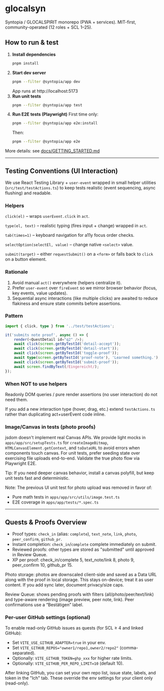 # glocalsyn
Syntopia / GLOCALSPIRIT monorepo (PWA + services). MIT-first, community-operated (12 roles + SCL 1–25).


## How to run & test

1. **Install dependencies**
	```sh
	pnpm install
	```
2. **Start dev server**
	```sh
	pnpm --filter @syntopia/app dev
	```
	App runs at http://localhost:5173
3. **Run unit tests**
	```sh
	pnpm --filter @syntopia/app test
	```
4. **Run E2E tests (Playwright)**
	First time only:
	```sh
	pnpm --filter @syntopia/app e2e:install
	```
	Then:
	```sh
	pnpm --filter @syntopia/app e2e
	```

More details: see [docs/GETTING_STARTED.md](docs/GETTING_STARTED.md)

---

## Testing Conventions (UI Interaction)

We use React Testing Library + `user-event` wrapped in small helper utilities (`src/test/testActions.ts`) to keep tests realistic (event sequencing, async flushing) and readable.

### Helpers

`click(el)` – wraps `userEvent.click` in `act`.

`type(el, text)` – realistic typing (fires input + change) wrapped in `act`.

`tab(times=1)` – keyboard navigation for a11y focus order checks.

`selectOption(selectEl, value)` – change native `<select>` value.

`submit(target)` – either `requestSubmit()` on a `<form>` or falls back to `click` on a button element.

### Rationale

1. Avoid manual `act()` everywhere (helpers centralize it).
2. Prefer `user-event` over `fireEvent` so we mirror browser behavior (focus, key events, value updates).
3. Sequential async interactions (like multiple clicks) are awaited to reduce flakiness and ensure state commits before assertions.

### Pattern

```ts
import { click, type } from '../test/testActions';

it('submits note proof', async () => {
	render(<QuestDetail id="q2" />);
	await click(screen.getByTestId('detail-accept'));
	await click(screen.getByTestId('detail-start'));
	await click(screen.getByTestId('toggle-proof'));
	await type(screen.getByTestId('proof-note'), 'Learned something.');
	await click(screen.getByTestId('submit-proof'));
	await screen.findByText(/Eingereicht/);
});
```

### When NOT to use helpers

Readonly DOM queries / pure render assertions (no user interaction) do not need them.

If you add a new interaction type (hover, drag, etc.) extend `testActions.ts` rather than duplicating act+userEvent code inline.

### Image/Canvas in tests (photo proofs)

jsdom doesn't implement real Canvas APIs. We provide light mocks in `apps/app/src/setupTests.ts` for `createImageBitmap`, `HTMLCanvasElement.getContext`, and `toDataURL` to avoid errors when components touch canvas. For unit tests, prefer seeding state over exercising file uploads end-to-end. Validate the true photo flow via Playwright E2E.

Tip: If you need deeper canvas behavior, install a canvas polyfill, but keep unit tests fast and deterministic.

Note: The previous UI unit test for photo upload was removed in favor of:
- Pure math tests in `apps/app/src/utils/image.test.ts`
- E2E coverage in `apps/app/tests/*.spec.ts`

---

## Quests & Proofs Overview

- Proof types: `check_in` (alias: `complete`), `text_note`, `link`, `photo`, `peer_confirm`, `github_pr`.
- Instant completion: `check_in`/`complete` complete immediately on submit.
- Reviewed proofs: other types are stored as "submitted" until approved in Review Queue.
- XP per proof: check_in/complete 5, text_note/link 8, photo 9, peer_confirm 10, github_pr 15.

Photo storage: photos are downscaled client-side and saved as a Data URL along with the proof in local storage. This stays on-device; treat it as user content. If you add sync later, document privacy/size caps.

Review Queue: shows pending proofs with filters (all/photo/peer/text/link) and type-aware rendering (image preview, peer note, link). Peer confirmations use a “Bestätigen” label.

### Per-user GitHub settings (optional)

To enable read-only GitHub issues as quests (for SCL ≥ 4 and linked GitHub):
- Set `VITE_USE_GITHUB_ADAPTER=true` in your env.
- Set `VITE_GITHUB_REPOS="owner1/repo1,owner2/repo2"` (comma-separated).
- Optionally: `VITE_GITHUB_TOKEN=ghp_xxx` for higher rate limits.
- Optionally: `VITE_GITHUB_PER_REPO_LIMIT=10` (default 10).

After linking GitHub, you can set your own repo list, issue state, labels, and token in the "Ich" tab. These override the env settings for your client only (read-only).
